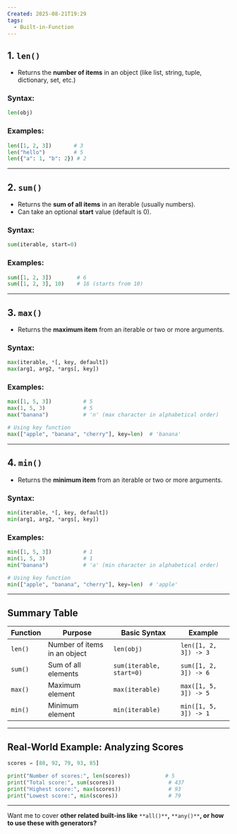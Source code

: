 ```yaml
---
Created: 2025-08-21T19:29
tags:
  - Built-in-Function
---
```

## 1. `len()`

- Returns the **number of items** in an object (like list, string, tuple, dictionary, set, etc.)

### Syntax:

```Python
len(obj)
```

### Examples:

```Python
len([1, 2, 3])       # 3
len("hello")         # 5
len({"a": 1, "b": 2}) # 2
```

---

## 2. `sum()`

- Returns the **sum of all items** in an iterable (usually numbers).
- Can take an optional **start** value (default is 0).

### Syntax:

```Python
sum(iterable, start=0)
```

### Examples:

```Python
sum([1, 2, 3])        # 6
sum([1, 2, 3], 10)    # 16 (starts from 10)
```

---

## 3. `max()`

- Returns the **maximum item** from an iterable or two or more arguments.

### Syntax:

```Python
max(iterable, *[, key, default])
max(arg1, arg2, *args[, key])
```

### Examples:

```Python
max([1, 5, 3])          # 5
max(1, 5, 3)            # 5
max("banana")           # 'n' (max character in alphabetical order)

# Using key function
max(["apple", "banana", "cherry"], key=len)  # 'banana'
```

---

## 4. `min()`

- Returns the **minimum item** from an iterable or two or more arguments.

### Syntax:

```Python
min(iterable, *[, key, default])
min(arg1, arg2, *args[, key])
```

### Examples:

```Python
min([1, 5, 3])          # 1
min(1, 5, 3)            # 1
min("banana")           # 'a' (min character in alphabetical order)

# Using key function
min(["apple", "banana", "cherry"], key=len)  # 'apple'
```

---

## Summary Table

|Function|Purpose|Basic Syntax|Example|
|---|---|---|---|
|`len()`|Number of items in an object|`len(obj)`|`len([1, 2, 3]) -> 3`|
|`sum()`|Sum of all elements|`sum(iterable, start=0)`|`sum([1, 2, 3]) -> 6`|
|`max()`|Maximum element|`max(iterable)`|`max([1, 5, 3]) -> 5`|
|`min()`|Minimum element|`min(iterable)`|`min([1, 5, 3]) -> 1`|

---

## Real-World Example: Analyzing Scores

```Python
scores = [88, 92, 79, 93, 85]

print("Number of scores:", len(scores))           # 5
print("Total score:", sum(scores))                 # 437
print("Highest score:", max(scores))               # 93
print("Lowest score:", min(scores))                # 79
```

---

Want me to cover **other related built-ins like** `**all()**`**,** `**any()**`**, or how to use these with generators?**